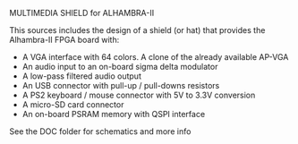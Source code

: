 MULTIMEDIA SHIELD for ALHAMBRA-II

This sources includes the design of a shield (or hat) that provides the Alhambra-II FPGA board with:

- A VGA interface with 64 colors. A clone of the already available AP-VGA
- An audio input to an on-board sigma delta modulator
- A low-pass filtered audio output
- An USB connector with pull-up / pull-downs resistors
- A PS2 keyboard / mouse connector with 5V to 3.3V conversion
- A micro-SD card connector
- An on-board PSRAM memory with QSPI interface

See the DOC folder for schematics and more info
